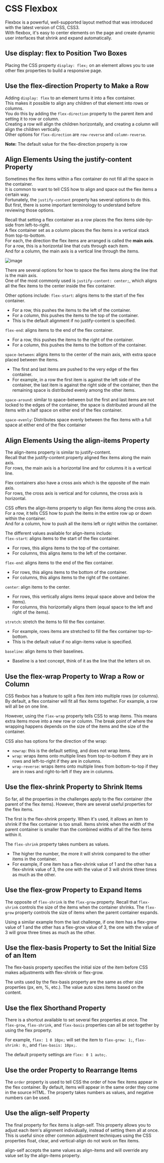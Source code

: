 # CSS Flexbox
Flexbox is a powerful, well-supported layout method that was introduced with the latest version of CSS, CSS3. <br>
With flexbox, it's easy to center elements on the page and create dynamic user interfaces that shrink and expand automatically.

## Use display: flex to Position Two Boxes
Placing the CSS property `display: flex;` on an element allows you to use other flex properties to build a responsive page.

## Use the flex-direction Property to Make a Row
Adding `display: flex` to an element turns it into a flex container. <br>
This makes it possible to align any children of that element into rows or columns. <br>
You do this by adding the `flex-direction` property to the parent item and setting it to row or column. <br>
Creating a row will align the children horizontally, and creating a column will align the children vertically.<br>
Other options for `flex-direction` are `row-reverse` and `column-reverse`.

<strong>Note:</strong> The default value for the flex-direction property is row

## Align Elements Using the justify-content Property
Sometimes the flex items within a flex container do not fill all the space in the container. <br>
It is common to want to tell CSS how to align and space out the flex items a certain way. <br>
Fortunately, the `justify-content` property has several options to do this. <br>
But first, there is some important terminology to understand before reviewing those options.

Recall that setting a flex container as a row places the flex items side-by-side from left-to-right. <br>
A flex container set as a column places the flex items in a vertical stack from top-to-bottom. <br>
For each, the direction the flex items are arranged is called the <strong>main axis</strong>. <br>
For a row, this is a horizontal line that cuts through each item. <br>
And for a column, the main axis is a vertical line through the items.<br>

![image](https://user-images.githubusercontent.com/20329508/127955215-0bff62d7-ace3-4d27-a3c5-4268b3a24e0b.png)

There are several options for how to space the flex items along the line that is the main axis.<br>
One of the most commonly used is `justify-content: center;`, which aligns all the flex items to the center inside the flex container. 

Other options include:
`flex-start`: aligns items to the start of the flex container. 
- For a row, this pushes the items to the left of the container. 
- For a column, this pushes the items to the top of the container. 
- This is the default alignment if no justify-content is specified.

`flex-end`: aligns items to the end of the flex container. 
- For a row, this pushes the items to the right of the container. 
- For a column, this pushes the items to the bottom of the container.

`space-between`: aligns items to the center of the main axis, with extra space placed between the items. 
- The first and last items are pushed to the very edge of the flex container. 
- For example, in a row the first item is against the left side of the container, the last item is against the right side of the container, then the remaining space is distributed evenly among the other items.

`space-around`: similar to space-between but the first and last items are not locked to the edges of the container, the space is distributed around all the items with a half space on either end of the flex container.

`space-evenly`: Distributes space evenly between the flex items with a full space at either end of the flex container

## Align Elements Using the align-items Property
The align-items property is similar to justify-content. <br>
Recall that the justify-content property aligned flex items along the main axis. <br>
For rows, the main axis is a horizontal line and for columns it is a vertical line.<br>

Flex containers also have a cross axis which is the opposite of the main axis. <br>
For rows, the cross axis is vertical and for columns, the cross axis is horizontal.

CSS offers the align-items property to align flex items along the cross axis. <br>
For a row, it tells CSS how to push the items in the entire row up or down within the container. <br>
And for a column, how to push all the items left or right within the container.

The different values available for align-items include:<br>
`flex-start`: aligns items to the start of the flex container. 
- For rows, this aligns items to the top of the container. 
- For columns, this aligns items to the left of the container.

`flex-end`: aligns items to the end of the flex container. 
- For rows, this aligns items to the bottom of the container. 
- For columns, this aligns items to the right of the container.

`center`: align items to the center. 
- For rows, this vertically aligns items (equal space above and below the items). 
- For columns, this horizontally aligns them (equal space to the left and right of the items).

`stretch`: stretch the items to fill the flex container. 
- For example, rows items are stretched to fill the flex container top-to-bottom. 
- This is the default value if no align-items value is specified.

`baseline`: align items to their baselines. 
- Baseline is a text concept, think of it as the line that the letters sit on.

## Use the flex-wrap Property to Wrap a Row or Column
CSS flexbox has a feature to split a flex item into multiple rows (or columns). By default, a flex container will fit all flex items together. For example, a row will all be on one line.

However, using the `flex-wrap` property tells CSS to wrap items. This means extra items move into a new row or column. The break point of where the wrapping happens depends on the size of the items and the size of the container.

CSS also has options for the direction of the wrap:
- `nowrap`: this is the default setting, and does not wrap items.
- `wrap`: wraps items onto multiple lines from top-to-bottom if they are in rows and left-to-right if they are in columns.
- `wrap-reverse`: wraps items onto multiple lines from bottom-to-top if they are in rows and right-to-left if they are in columns.

## Use the flex-shrink Property to Shrink Items
So far, all the properties in the challenges apply to the flex container (the parent of the flex items). However, there are several useful properties for the flex items.

The first is the flex-shrink property. When it's used, it allows an item to shrink if the flex container is too small. Items shrink when the width of the parent container is smaller than the combined widths of all the flex items within it.

The `flex-shrink` property takes numbers as values. 
- The higher the number, the more it will shrink compared to the other items in the container. 
- For example, if one item has a flex-shrink value of 1 and the other has a flex-shrink value of 3, the one with the value of 3 will shrink three times as much as the other.

## Use the flex-grow Property to Expand Items
The opposite of `flex-shrink` is the `flex-grow` property. Recall that `flex-shrink` controls the size of the items when the container shrinks. The `flex-grow` property controls the size of items when the parent container expands.

Using a similar example from the last challenge, if one item has a flex-grow value of 1 and the other has a flex-grow value of 3, the one with the value of 3 will grow three times as much as the other.

## Use the flex-basis Property to Set the Initial Size of an Item
The flex-basis property specifies the initial size of the item before CSS makes adjustments with flex-shrink or flex-grow.

The units used by the flex-basis property are the same as other size properties (px, em, %, etc.). The value auto sizes items based on the content.

## Use the flex Shorthand Property
There is a shortcut available to set several flex properties at once. The `flex-grow`, `flex-shrink`, and `flex-basis` properties can all be set together by using the flex property.

For example, `flex: 1 0 10px;` will set the item to `flex-grow: 1;`, `flex-shrink: 0;`, and `flex-basis: 10px;`.

The default property settings are `flex: 0 1 auto;`.

## Use the order Property to Rearrange Items
The `order` property is used to tell CSS the order of how flex items appear in the flex container. By default, items will appear in the same order they come in the source HTML. The property takes numbers as values, and negative numbers can be used.

## Use the align-self Property
The final property for flex items is align-self. This property allows you to adjust each item's alignment individually, instead of setting them all at once. This is useful since other common adjustment techniques using the CSS properties float, clear, and vertical-align do not work on flex items.


align-self accepts the same values as align-items and will override any value set by the align-items property.
